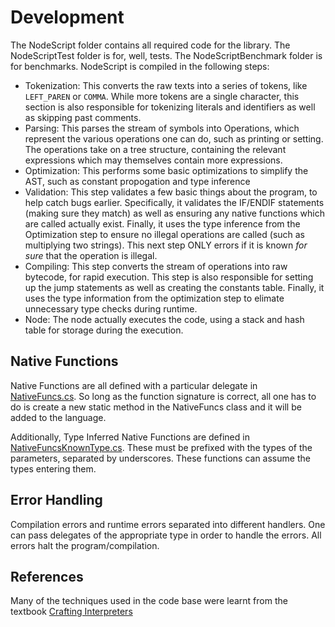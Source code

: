 # Development
The NodeScript folder contains all required code for the library. The NodeScriptTest folder is for, well, tests. The NodeScriptBenchmark folder is for benchmarks. NodeScript is compiled in the following steps:
- Tokenization: This converts the raw texts into a series of tokens, like `LEFT_PAREN` or `COMMA`. While more tokens are a single character, this section is also responsible for tokenizing literals and identifiers as well as skipping past comments.
- Parsing: This parses the stream of symbols into Operations, which represent the various operations one can do, such as printing or setting. The operations take on a tree structure, containing the relevant expressions which may themselves contain more expressions.
- Optimization: This performs some basic optimizations to simplify the AST, such as constant propogation and type inference
- Validation: This step validates a few basic things about the program, to help catch bugs earlier. Specifically, it validates the IF/ENDIF statements (making sure they match) as well as ensuring any native functions which are called actually exist. Finally, it uses the type inference from the Optimization step to ensure no illegal operations are called (such as multiplying two strings). This next step ONLY errors if it is known *for sure* that the operation is illegal.
- Compiling: This step converts the stream of operations into raw bytecode, for rapid execution. This step is also responsible for setting up the jump statements as well as creating the constants table. Finally, it uses the type information from the optimization step to elimate unnecessary type checks during runtime.
- Node: The node actually executes the code, using a stack and hash table for storage during the execution.

## Native Functions
Native Functions are all defined with a particular delegate in [NativeFuncs.cs](NodeScript/NativeFuncs/NativeFunc.cs). So long as the function signature is correct, all one has to do is create a new static method in the NativeFuncs class and it will be added to the language.

Additionally, Type Inferred Native Functions are defined in [NativeFuncsKnownType.cs](NodeScript/NativeFuncs/NativeFuncKnownType.cs). These must be prefixed with the types of the parameters, separated by underscores. These functions can assume the types entering them.

## Error Handling
Compilation errors and runtime errors separated into different handlers. One can pass delegates of the appropriate type in order to handle the errors. All errors halt the program/compilation.

## References
Many of the techniques used in the code base were learnt from the textbook [Crafting Interpreters](https://craftinginterpreters.com/)
